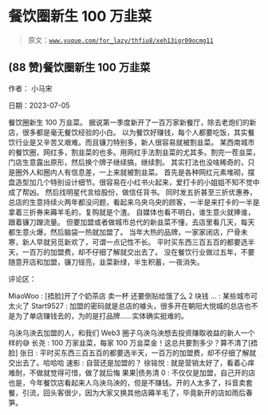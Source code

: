 # 餐饮圈新生 100 万韭菜

> 原文：[`www.yuque.com/for_lazy/thfiu8/xeh13igr09ocmg11`](https://www.yuque.com/for_lazy/thfiu8/xeh13igr09ocmg11)



## (88 赞)餐饮圈新生 100 万韭菜 

作者： 小马宋 

日期：2023-07-05 

餐饮圈新生 100 万韭菜。 据说第一季度新开了一百万家新餐厅，除去老炮们的新店，很多都是毫无餐饮经验的小白。 以为餐饮好赚钱，每个人都要吃饭，其实餐饮行业是又辛苦又艰难。而且镰刀特别多，新人很容易就被割韭菜。 某西南城市的餐饮圈，网红多，割韭菜的也多。用网红手法割韭菜的尤其多。割完一茬韭菜，门店生意露出原形，然后换个牌子继续搞，继续割。 其实打法也没啥稀奇的，只是圈外人和圈内人有信息差，一上来就被割韭菜。 首先是各种网红元素堆砌，摆盘造型加几个特别设计细节。很容易在小红书火起来，爱打卡的小姐姐不知不觉中成了帮凶。 然后找明星代言给股份，做信任背书。 同时发五折甚至三折优惠券，总店的生意持续火两年都没问题，看起来乌央乌央的顾客，一半是来打卡的一半是拿着三折券来薅羊毛的，复购就是个渣。 自媒体也看不明白，谁生意火就捧谁，跟着镰刀蹭流量。 但要加盟或者做城市总代的新韭菜不懂，去店里看几天，每天都生意火爆，然后脑袋一热就加盟了。 当年大热的品牌，一家家闭店，尸骨未寒，新人早就另觅新欢了，可谓一点记性不长。 平时买东西三百五百的都要选半天，一百万的加盟费，却不仔细了解就交出去了。 没在餐饮行业做过五年，不要随意开店和加盟，镰刀锃亮，韭菜新绿，半生积蓄，一夜消失。 

评论区： 

MiaoWoo : [捂脸]开了个奶茶店 卖一杯 还要倒贴给饿了么 2 块钱 … : 某些城市可太火了 Start9527 : 加盟的密码就是总店的噱头，很多开在朝阳大悦城的总店也不是为了单店赚钱去的，为的是打品牌……实体确实挺难的。 

乌泱乌泱去加盟的人，和我们 Web3 圈子乌泱乌泱想去投资赚取收益的新人一个样的😅 长尧 : 100 万家韭菜，每家 100 万韭菜金！这总共要割多少？算不清了[捂脸] 张日 : 平时买东西三百五百的都要选半天，一百万的加盟费，却不仔细了解就交出去了。哈哈哈 速影 : 自营还是加盟的？ 徐铭悦 : 就是营销太好了，看着心痒难耐，不做就觉得可惜，做了就后悔 果果|债务清 0 : 不仅仅是加盟，自己开的店也是，今年餐饮店看起来人乌泱乌泱的，但是不赚钱。开的人太多了，抖音卖套餐，引流，回头客很少，因为大家又换其他店薅羊毛了，毕竟新开的店如雨后春笋。
